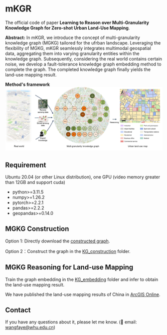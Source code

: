 # mKGR

The official code of paper **Learning to Reason over Multi-Granularity Knowledge Graph for Zero-shot Urban Land-Use Mapping**.

**Abstract:** In mKGR, we introduce the concept of multi-granularity knowledge graph (MGKG) tailored for the ufrban landscape. Leveraging the flexibility of MGKG, mKGR seamlessly integrates multimodal geospatial data, aggregating them into varying granularity entities within the knowledge graph. Subsequently, considering the real world contains certain noise, we develop a fault-tolerance knowledge graph embedding method to complete the graph. The completed knowledge graph finally yields the land-use mapping result.

**Method's framework**
![framework](./images/framework.jpg)

## Requirement
Ubuntu 20.04 (or other Linux distribution), one GPU (video memory greater than 12GB and support cuda)
* python>=3.11.5
* numpy>=1.26.2
* pytorch>=2.2.1
* pandas>=2.2.2
* geopandas>=0.14.0

## MGKG Construction

Option 1: Directly download the [constructed graph](https://zenodo.org/records/11311869?preview=1&token=eyJhbGciOiJIUzUxMiJ9.eyJpZCI6Ijc2MjM2NzU0LTc0ZTAtNGVhMi1iYTY5LWRlOWQxZTAyYjI3YSIsImRhdGEiOnt9LCJyYW5kb20iOiJiYTU3N2U2MWE4MDhiYzNkZWZlNjI4ODhlN2M1M2Q4YiJ9.tQsaYzRPqhG736LeZ9v60m9gvueiF9zh60dwabFLNqWLM3BvouSSisHNZya2N7QcYPV8T3bjXbPPUpk4WT_I_Q).

Option 2：Construct the graph in the [KG_construction](./KG_construction/) folder.

## MGKG Reasoning for Land-use Mapping

Train the graph embedding in the [KG_embedding](./KG_embedding/) folder and infer to obtain the land-use mapping result. 

We have published the land-use mapping results of China in [ArcGIS Online](https://arcg.is/1KjXjq0).

## Contact
If you have any questions about it, please let me know. (📧 email: wangfaye@whu.edu.cn)